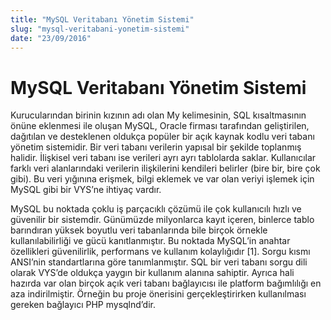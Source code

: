 ```yaml
---
title: "MySQL Veritabanı Yönetim Sistemi"
slug: "mysql-veritabani-yonetim-sistemi"
date: "23/09/2016"
---
```


MySQL Veritabanı Yönetim Sistemi
========================================
Kurucularından birinin kızının adı olan My kelimesinin, SQL kısaltmasının önüne eklenmesi ile oluşan MySQL, Oracle firması tarafından geliştirilen, dağıtılan ve desteklenen oldukça popüler bir açık kaynak kodlu veri tabanı yönetim sistemidir.
Bir veri tabanı verilerin yapısal bir şekilde toplanmış halidir. İlişkisel veri tabanı ise verileri ayrı ayrı tablolarda saklar. Kullanıcılar farklı veri alanlarındaki verilerin ilişkilerini kendileri belirler (bire bir, bire çok gibi). Bu veri yığınına erişmek, bilgi eklemek ve var olan veriyi işlemek için MySQL gibi bir VYS’ne ihtiyaç vardır.



MySQL bu noktada çoklu iş parçacıklı çözümü ile çok kullanıcılı hızlı ve güvenilir bir sistemdir. Günümüzde milyonlarca kayıt içeren, binlerce tablo barındıran yüksek boyutlu veri tabanlarında bile birçok örnekle kullanılabilirliği ve gücü kanıtlanmıştır. Bu noktada MySQL’in anahtar özellikleri güvenilirlik, performans ve kullanım kolaylığıdır [1].
Sorgu kısmı ANSI’nin standartlarına göre tanımlanmıştır. SQL bir veri tabanı sorgu dili olarak VYS’de oldukça yaygın bir kullanım alanına sahiptir. Ayrıca hali hazırda var olan birçok açık veri tabanı bağlayıcısı ile platform bağımlılığı en aza indirilmiştir. Örneğin bu proje önerisini gerçekleştirirken kullanılması gereken bağlayıcı PHP mysqlnd’dir.
